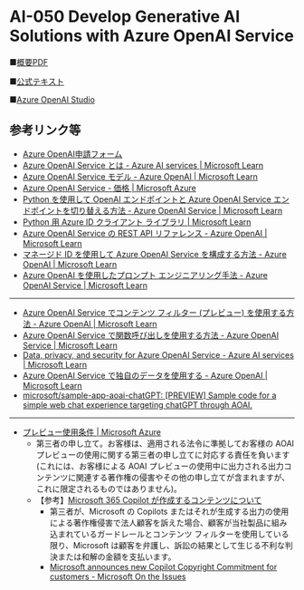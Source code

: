# AI-050 Develop Generative AI Solutions with Azure OpenAI Service

■[概要PDF](https://publicfilestor.blob.core.windows.net/ai050/Opening.pdf)

■[公式テキスト](https://learn.microsoft.com/ja-jp/training/courses/ai-050t00#study-guide)

■[Azure OpenAI Studio](https://oai.azure.com/)

## 参考リンク等

* [Azure OpenAI申請フォーム](https://aka.ms/oaiapply)
* [Azure OpenAI Service とは - Azure AI services | Microsoft Learn](https://learn.microsoft.com/ja-jp/azure/ai-services/openai/overview)
* [Azure OpenAI Service モデル - Azure OpenAI | Microsoft Learn](https://learn.microsoft.com/ja-jp/azure/ai-services/openai/concepts/models#model-summary-table-and-region-availability/?azure-portal=true)
* [Azure OpenAI Service - 価格 | Microsoft Azure](https://azure.microsoft.com/ja-jp/pricing/details/cognitive-services/openai-service/)
* [Python を使用して OpenAI エンドポイントと Azure OpenAI Service エンドポイントを切り替える方法 - Azure OpenAI Service | Microsoft Learn](https://learn.microsoft.com/ja-jp/azure/ai-services/openai/how-to/switching-endpoints)
* [Python 用 Azure ID クライアント ライブラリ | Microsoft Learn](https://learn.microsoft.com/ja-jp/python/api/overview/azure/identity-readme?view=azure-python)
* [Azure OpenAI Service の REST API リファレンス - Azure OpenAI | Microsoft Learn](https://learn.microsoft.com/ja-jp/azure/ai-services/openai/reference)
* [マネージド ID を使用して Azure OpenAI Service を構成する方法 - Azure OpenAI | Microsoft Learn](https://learn.microsoft.com/ja-jp/azure/ai-services/openai/how-to/managed-identity)
* [Azure OpenAI を使用したプロンプト エンジニアリング手法 - Azure OpenAI Service | Microsoft Learn](https://learn.microsoft.com/ja-jp/azure/ai-services/openai/concepts/advanced-prompt-engineering?pivots=programming-language-chat-completions)
---

* [Azure OpenAI Service でコンテンツ フィルター (プレビュー) を使用する方法 - Azure OpenAI | Microsoft Learn](https://learn.microsoft.com/ja-jp/azure/ai-services/openai/how-to/content-filters)
* [Azure OpenAI Service で関数呼び出しを使用する方法 - Azure OpenAI Service | Microsoft Learn](https://learn.microsoft.com/ja-jp/azure/ai-services/openai/how-to/function-calling)
* [Data, privacy, and security for Azure OpenAI Service - Azure AI services | Microsoft Learn](https://learn.microsoft.com/ja-jp/legal/cognitive-services/openai/data-privacy)
* [Azure OpenAI Service で独自のデータを使用する - Azure OpenAI | Microsoft Learn](https://learn.microsoft.com/ja-jp/azure/ai-services/openai/concepts/use-your-data)
* [microsoft/sample-app-aoai-chatGPT: [PREVIEW] Sample code for a simple web chat experience targeting chatGPT through AOAI.](https://github.com/microsoft/sample-app-aoai-chatGPT/tree/main)


---
* [プレビュー使用条件 | Microsoft Azure](https://azure.microsoft.com/ja-jp/support/legal/preview-supplemental-terms)
    * 第三者の申し立て。お客様は、適用される法令に準拠してお客様の AOAI プレビューの使用に関する第三者の申し立てに対応する責任を負います (これには、お客様による AOAI プレビューの使用中に出力される出力コンテンツに関連する著作権の侵害やその他の申し立てが含まれますが、これに限定されるものではありません)。
    * 【参考】[Microsoft 365 Copilot が作成するコンテンツについて](https://learn.microsoft.com/ja-jp/microsoft-365-copilot/microsoft-365-copilot-privacy#about-the-content-that-microsoft-365-copilot-creates)
       * 第三者が、Microsoft の Copilots またはそれが生成する出力の使用による著作権侵害で法人顧客を訴えた場合、顧客が当社製品に組み込まれているガードレールとコンテンツ フィルターを使用している限り、Microsoft は顧客を弁護し、訴訟の結果として生じる不利な判決または和解の金額を支払います。
       * [Microsoft announces new Copilot Copyright Commitment for customers - Microsoft On the Issues](https://blogs.microsoft.com/on-the-issues/2023/09/07/copilot-copyright-commitment-ai-legal-concerns/)
